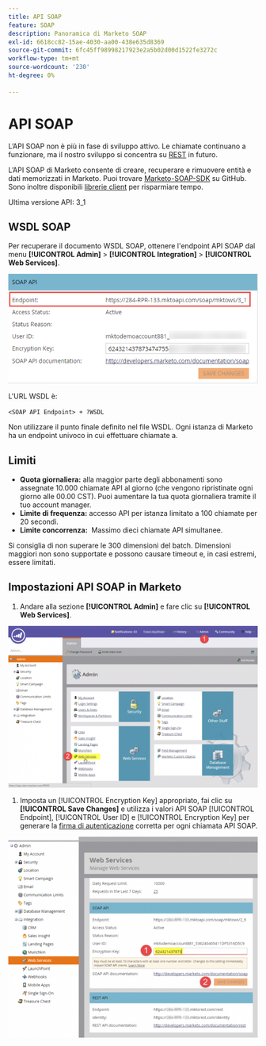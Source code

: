 ```yaml
---
title: API SOAP
feature: SOAP
description: Panoramica di Marketo SOAP
exl-id: 6618cc82-15ae-4030-aa00-438e635d8369
source-git-commit: 6fc45ff98998217923e2a5b02d00d1522fe3272c
workflow-type: tm+mt
source-wordcount: '230'
ht-degree: 0%

---
```


# API SOAP

L’API SOAP non è più in fase di sviluppo attivo. Le chiamate continuano a funzionare, ma il nostro sviluppo si concentra su [REST](https://developer.adobe.com/marketo-apis/) in futuro.

L’API SOAP di Marketo consente di creare, recuperare e rimuovere entità e dati memorizzati in Marketo. Puoi trovare [Marketo-SOAP-SDK](https://github.com/Marketo/SOAP-API-Java-Client) su GitHub. Sono inoltre disponibili [librerie client](https://github.com/Marketo/Community-Supported-Client-Libraries) per risparmiare tempo.

Ultima versione API: 3_1

## WSDL SOAP

Per recuperare il documento WSDL SOAP, ottenere l&#39;endpoint API SOAP dal menu **[!UICONTROL Admin]** > **[!UICONTROL Integration]** > **[!UICONTROL Web Services]**.

![Endpoint SOAP](assets/endpoint-soap.png)

L&#39;URL WSDL è:

`<SOAP API Endpoint> + ?WSDL`

Non utilizzare il punto finale definito nel file WSDL. Ogni istanza di Marketo ha un endpoint univoco in cui effettuare chiamate a.

## Limiti

- **Quota giornaliera:** alla maggior parte degli abbonamenti sono assegnate 10.000 chiamate API al giorno (che vengono ripristinate ogni giorno alle 00.00 CST). Puoi aumentare la tua quota giornaliera tramite il tuo account manager.
- **Limite di frequenza:** accesso API per istanza limitato a 100 chiamate per 20 secondi.
- **Limite concorrenza:**  Massimo dieci chiamate API simultanee.

Si consiglia di non superare le 300 dimensioni del batch. Dimensioni maggiori non sono supportate e possono causare timeout e, in casi estremi, essere limitati.

## Impostazioni API SOAP in Marketo

1. Andare alla sezione **[!UICONTROL Admin]** e fare clic su **[!UICONTROL Web Services]**.

![admin-web-services2](assets/admin-web-services2.png)

1. Imposta un [!UICONTROL Encryption Key] appropriato, fai clic su **[!UICONTROL Save Changes]** e utilizza i valori API SOAP [!UICONTROL Endpoint], [!UICONTROL User ID] e [!UICONTROL Encryption Key] per generare la [firma di autenticazione](authentication-signature.md) corretta per ogni chiamata API SOAP.

![admin-web-services3](assets/admin-web-services3.png)
